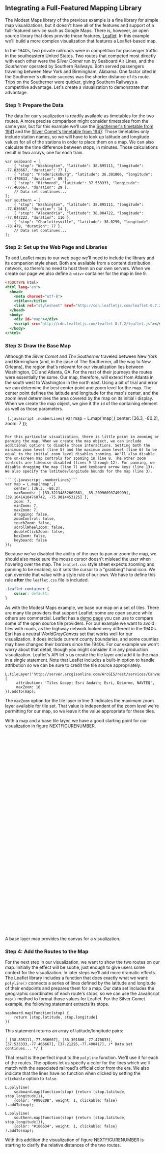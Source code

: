 ## Integrating a Full-Featured Mapping Library

The Modest Maps library of the previous example is a fine library for simple map visualizations, but it doesn't have all of the features and support of a full-featured service such as Google Maps. There is, however, an open source library that does provide those features, [Leaflet](http://leafletjs.com). In this example we'll build a more complex visualization that features a Leaflet-based map.

In the 1940s, two private railroads were in competition for passenger traffic in the southeastern United States. Two routes that competed most directly with each other were the _Silver Comet_ run by Seaboard Air Lines, and the _Southerner_ operated by Southern Railways. Both served passengers traveling between New York and Birmingham, Alabama. One factor cited in the Southerner's ultimate success was the shorter distance of its route. Trips on the Southerner were quicker, giving Southern Railways a competitive advantage. Let's create a visualization to demonstrate that advantage.

### Step 1: Prepare the Data

The data for our visualization is readily available as timetables for the two routes. A more precise comparison might consider timetables from the same year, but for this example we'll use the [Southerner's timetable from 1941](http://www.streamlinerschedules.com/concourse/track1/southerner194112.html) and the [Silver Comet's timetable from 1947](http://www.streamlinerschedules.com/concourse/track1/silvercomet194706.html). Those timetables only include station names, so we will have to look up latitude and longitude values for all of the stations in order to place them on a map. We can also calculate the time difference between stops, in minutes. Those calculations result in two arrays, one for each train.

``` {.javascript .numberLines}
var seaboard = [
    { "stop": "Washington", "latitude": 38.895111, "longitude": -77.036667, "duration": 77 },
    { "stop": "Fredericksburg", "latitude": 38.301806, "longitude": -77.470833, "duration": 89 },
    { "stop": "Richmond", "latitude": 37.533333, "longitude": -77.466667, "duration": 29 },
    // Data set continues...
];
var southern = [
    { "stop": "Washington", "latitude": 38.895111, "longitude": -77.036667, "duration": 14 },
    { "stop": "Alexandria", "latitude": 38.804722, "longitude": -77.047222, "duration": 116 },
    { "stop": "Charlottesville", "latitude": 38.0299, "longitude": -78.479, "duration": 77 },
    // Data set continues...
];
```

### Step 2: Set up the Web Page and Libraries

To add Leaflet maps to our web page we'll need to include the library and its companion style sheet. Both are available from a content distribution network, so there's no need to host them on our own servers. When we create our page we also define a `<div>` container for the map in line 9.

``` {.html .numberLines}
<!DOCTYPE html>
<html lang="en">
  <head>
    <meta charset="utf-8">
    <title></title>
    <link rel="stylesheet" href="http://cdn.leafletjs.com/leaflet-0.7.2/leaflet.css" />
  </head>
  <body>
    <div id="map"></div>
    <script src="http://cdn.leafletjs.com/leaflet-0.7.2/leaflet.js"></script>
  </body>
</html>
```

### Step 3: Draw the Base Map

Although the _Silver Comet_ and _The Southerner_ traveled between New York and Birmingham (and, in the case of The Southerner, all the way to New Orleans), the region that's relevant for our visualization lies between Washington, DC and Atlanta, GA. For the rest of their journeys the routes were essentially the same. Our map, therefore, will extend from Atlanta in the south west to Washington in the north east. Using a bit of trial and error we can determine the best center point and zoom level for the map. The center point defines the latitude and longitude for the map's center, and the zoom level determines the area covered by the map on its initial i display. When we create the map object, we give it the `id` of the containing element as well as those parameters.

``` {.javascript .numberLines}```
var map = L.map('map',{
    center: [36.3, -80.2],
    zoom: 7
});
```

For this particular visualization, there is little point in zooming or panning the map. When we create the map object, we can include additional options to disable those interactions. Setting both the minimum zoom level (line 5) and the maximum zoom level (line 6) to be equal to the initial zoom level disables zooming. We'll also disable the on-screen map controls for zooming in line 8. The other zoom controls are likewise disabled (lines 9 through 12). For panning, we disable dragging the map (line 7) and keyboard arrow keys (line 13). We also specify the latitude/longitude bounds for the map (line 3).

``` {.javascript .numberLines}```
var map = L.map('map',{
    center: [36.3, -80.2],
    maxBounds: [ [33.32134852669881, -85.20996093749999], [39.16414104768742, -75.9814453125] ],
    zoom: 7,
    minZoom: 7,
    maxZoom: 7,
    dragging: false,
    zoomControl: false,
    touchZoom: false,
    scrollWheelZoom: false,
    doubleClickZoom: false,
    boxZoom: false,
    keyboard: false
});
```

Because we've disabled the ability of the user to pan or zoom the map, we should also make sure the mouse cursor doesn't mislead the user when hovering over the map. The `leaflet.css` style sheet expects zooming and panning to be enabled, so it sets the cursor to a "grabbing" hand icon. We can override that value with a style rule of our own. We have to define this rule **after** the `leaflet.css` file is included.

``` {.css .numberLines}
.leaflet-container {
    cursor: default;
}
```

As with the Modest Maps example, we base our map on a set of tiles. There are many tile providers that support Leaflet; some are open source while others are commercial. Leaflet has a [demo page](http://leaflet-extras.github.io/leaflet-providers/preview/) you can use to compare some of the open source tile providers. For our example we want to avoid tiles with roads, as the highway network looked very different in the 1940s. Esri has a neutral _WorldGrayCanvas_ set that works well for our visualization. It does include current county boundaries, and some counties may have changed their borders since the 1940s. For our example we won't worry about that detail, though you might consider it in any production visualization. Leaflet's API let's us create the tile layer and add it to the map in a single statement. Note that Leaflet includes a built-in option to handle attribution so we can be sure to credit the tile source appropriately.

``` {.javascript .numberLines}
L.tileLayer('http://server.arcgisonline.com/ArcGIS/rest/services/Canvas/World_Light_Gray_Base/MapServer/tile/{z}/{y}/{x}', {
     attribution: 'Tiles &copy; Esri &mdash; Esri, DeLorme, NAVTEQ',
     maxZoom: 16
}).addTo(map);
```

The `maxZoom` option for the tile layer in line 3 indicates the maximum zoom layer available for tile set. That value is independent of the zoom level we're permitting for our map, so we leave it the value appropriate for these tiles.

With a map and a base tile layer, we have a good starting point for our visualization in figure NEXTFIGURENUMBER.

<style>
.leaflet-container { cursor: default; }
</style>
<figure style="margin-left:0;margin-right:0;">
<div id="map-library-1" style="width:840px;height:660px"></div>
<figcaption>A base layer map provides the canvas for a visualization.</figcaption>
</figure>

### Step 4: Add the Routes to the Map

For the next step in our visualization, we want to show the two routes on our map. Initially the effect will be subtle, just enough to give users some context for the visualization. In later steps we'll add more dramatic effects. The Leaflet library includes a function that does exactly what we want: `polyline()` connects a series of lines defined by the latitude and longitude of their endpoints and prepares them for a map. Our data set includes the geographic coordinates of each route's stops, so we can use the JavaScript `map()` method to format those values for Leaflet. For the Silver Comet example, the following statement extracts its stops.

``` {.javascript .numberLines}
seaboard.map(function(stop) {
    return [stop.latitude, stop.longitude]
})
```

This statement returns an array of latitude/longitude pairs:

``` {.javascript .numberLines}
[ [38.895111,-77.036667], [38.301806,-77.470833], [37.533333,-77.466667], [37.21295,-77.400417], /* Data set continues... */ ]
```

That result is the perfect input to the `polyline` function. We'll use it for each of the routes. The options let us specify a color for the lines which we'll match with the associated railroad's official color from the era. We also indicate that the lines have no function when clicked by setting the `clickable` option to `false`.

``` {.javascript .numberLines}
L.polyline(
    seaboard.map(function(stop) {return [stop.latitude, stop.longitude]}),
    {color: "#88020B", weight: 1, clickable: false}
).addTo(map);

L.polyline(
    southern.map(function(stop) {return [stop.latitude, stop.longitude]}),
    {color: "#106634", weight: 1, clickable: false}
).addTo(map);
```

With this addition the visualization of figure NEXTFIGURENUMBER is starting to clarify the relative distances of the two routes.

<figure style="margin-left:0;margin-right:0;">
<div id="map-library-2" style="width:840px;height:660px"></div>
<figcaption>Additional map layers add data to the canvas.</figcaption>
</figure>

### Step 5: Add an Animation Control

To emphasize the competitive advantage the shorter route offers, we can animate the two routes. This effect can also make the visualization more interesting and engaging. We'll definitely want to let our users start and stop the animation, so our map will need a control button. The Leaflet library doesn't have its own animation control, but the library does have a lot of support for customizations. Part of that support is a generic `Control` object. We can create an animation control by starting with that object and extending it.

``` {.javascript .numberLines}
L.Control.Animate = L.Control.extend({
    // custom code goes here
});
```

Next we define the options our custom control supports. Those options include its position on the map, the text and tooltip (title) for its states, and functions to call when the animation starts or stops. By defining those within an `options` object we let Leaflet integrate it within the normal Leaflet functionality.

``` {.javascript .numberLines}
L.Control.Animate = L.Control.extend({
    options: {
        position: 'topleft',
        animateStartText: '▶︎',
        animateStartTitle: 'Start animation',
        animatePauseText: '◼︎',
        animatePauseTitle: 'Pause animation',
        animateResumeText: '▶︎',
        animateResumeTitle: 'Resume animation',
        animateStartFn: null,
        animateStopFn: null
    },
```

For our example we're using UTF-8 characters for the play and pause control. In a production visualization you might consider using icon fonts or images to have maximum control over the appearance.

Our animation control also needs an `onAdd()` method for Leaflet to call when it adds a control to a map. That method constructs the HTML markup for the control and returns that to the caller. Our implementation does this in two stages. First it creates a `<div>` element and gives that element two classes: `leaflet-control-animate` and `leaflet-bar`. The first class is unique to our animation control, and we can use it to apply CSS rules uniquely to our control. The second class is a general Leaflet class for all toolbars. By adding it to the animation control we're making that control consistent with other Leaflet controls. Note that Leaflet includes the `L.DomUtil.create()` method to handle the details of creating the element.

The second part of `onAdd()` creates a button element within this `<div>` container. Most of the work takes place in the `_createButton()` function which we'll examine shortly. The parameters to the function include:

* the text for the button,
* the tooltip (title) to display when the mouse hovers over the button,
* the CSS class to apply to the button,
* the container in which to insert the button, and
* a function to call when the button is clicked.

``` {.javascript .numberLines}
    onAdd: function () {
        var animateName = 'leaflet-control-animate',
            container = L.DomUtil.create('div', animateName + ' leaflet-bar'),
            options = this.options;

        this._button  = this._createButton(this.options.animateStartText, 
            this.options.animateStartTitle, animateName,  container, this._clicked);

        return container;
    },
```

If you're wondering why the name of this function begins with an underscore (_), that's the convention that Leaflet uses for private methods (and attributes). It's only a convention so there's no requirement to follow it, but doing so will make it easier for someone familiar with Leaflet to understand our code.

The `_createButton()` method itself relies on Leaflet utility functions. It creates the button as an `<a>` element with the specified text, title, and class, and it creates that element within the appropriate container (lines 2-5). It then binds several events to this `<a>` element. First it ignores initial `mousedown` and double-click events (line 8). It also prevents standard `click` events from propagating up the document tree and from implementing their default behavior (line 9). Finally, it executes the callback function on `click` events (line 10).

``` {.javascript .numberLines}
    _createButton: function (html, title, className, container, callback) {
        var link = L.DomUtil.create('a', className, container);
        link.innerHTML = html;
        link.href = '#';
        link.title = title;

        L.DomEvent
            .on(link, 'mousedown dblclick', L.DomEvent.stopPropagation)
            .on(link, 'click', L.DomEvent.stop)
            .on(link, 'click', callback, this);

        return link;
    },
```

The callback function itself is our next task. We'll add a single state variable to keep track of whether or not the animation is currently running. It starts out stopped (line 1). The callback function checks this variable. If the animation is running it changes the control to indicate that clicking will now resume it (since clicking on a running animation pauses it). If the animation isn't running, the callback function does the opposite. It changes the control to indicate that a subsequent click will pause it. In both cases the callback function executes the appropriate control function if one exists. Finally, it sets the state of the `_running` state variable to its complement.

``` {.javascript .numberLines}
    _running: false,
    
    _clicked: function() {
        if (this._running) {
            if (this.options.animateStopFn) {
                this.options.animateStopFn();
            }
            this._button.innerHTML = this.options.animateResumeText;
            this._button.title = this.options.animateResumeTitle;
        } else {
            if (this.options.animateStartFn) {
                this.options.animateStartFn();
            }
            this._button.innerHTML = this.options.animatePauseText;
            this._button.title = this.options.animatePauseTitle;
        }
        this._running = !this._running;
    },
```

The last part of our custom control adds a `reset()` method to clear the animation. This function sets the control back to its initial state.

``` {.javascript .numberLines}
    reset: function() {
        this._running = false;
        this._button.innerHTML = this.options.animateStartText;
        this._button.title = this.options.animateStartTitle;
    }
});
```

To completely integrate our custom control into the Leaflet architecture, we add a function to the `L.control` object. Following the Leaflet convention, this function's name begins with a lowercase letter but is otherwise identical to the name of our control.

``` {.javascript .numberLines}
L.control.animate = function (options) {
    return new L.Control.Animate(options);
};
```

Defining this last function let's us create the control using a common Leaflet syntax, in particular:

``` {.javascript .numberLines}
L.control.animate().addTo(map);
```

That's the same syntax we've seen before with layers and polylines.

### Step 6: Prepare the Animation

With a convenient user control in place we can now begin work on the animation itself. Although this particular animation isn't especially taxing, we can still follow best practices and compute as much as possible in advance. Since we're animating two routes, we'll define a function to build the animation for any input route. A second parameter will specify polyline options. This function will return an array of polyline paths, indexed by minutes. The first element in the array will be the polyline for the first minute of the route. We'll build the entire array in the `animation` variable.

``` {.javascript .numberLines}
var buildAnimation = function(route, options) {
    var animation = [];
    
    // Code to build the polylines

    return animation;
}
```

To build the paths we iterate through the stops on the route. We want to keep track of all the stops we've already passed, so we define the `prevStops` array and initialize it as empty. Each iteration calculates the animation steps for the current stop up to the next stop. There's no need to go beyond the final stop on the route, so we terminate the loop at the next-to-last stop (`stopIdx < route.length-1;`).


``` {.javascript .numberLines}
    for (var stopIdx=0, prevStops=[]; stopIdx < route.length-1; stopIdx++) {
        // Code to calculate steps between current stop and next stop
    }
```

As we start to calculate the paths beginning at the current stop, we'll store that stop and the next stop in local variables, and we add the current stop to the array that's keeping track of previous stops.

``` {.javascript .numberLines}
        var stop = route[stopIdx];
        var nextStop = route[stopIdx+1]
        prevStops.push([stop.latitude, stop.longitude]);
```

For each stop in our data sets, the `duration` property stores the number of minutes until the next stop. We'll use an inner loop to count from `1` up to that value. Within the loop we use a simple linear interpolation to calculate position at the corresponding time. That position, when appended to the previous stops array, is the polyline path for that time. We create a polyline based on the path and add it to the animation array.

``` {.javascript .numberLines}
        for (var minutes = 1; minutes <= stop.duration; minutes++) {
            var position = [
                stop.latitude +  (nextStop.latitude  - stop.latitude)  * (minutes/stop.duration),
                stop.longitude + (nextStop.longitude - stop.longitude) * (minutes/stop.duration)
            ];
            animation.push(L.polyline(prevStops.concat([position]), options));
        }
```

When we use the array `concat()` method we embed the position array within another array object. That keeps `concat()` from flattening the position array before appending it. You can see the difference in the following examples. It's the latter outcome that we want.

``` {.javascript .numberLines}
[[1,2], [3,4]].concat([5,6]);   // => [[1,2], [3,4], 5, 6]
[[1,2], [3,4]].concat([[5,6]]); // => [[1,2], [3,4], [5,6]]
```

### Step 7: Animate the Routes

Now it's finally time to execute the animation. To initialize it we create an array to hold the two routes.

``` {.javascript .numberLines}
var routeAnimations = [
    buildAnimation(seaboard, {clickable: false, color: "#88020B", weight: 8, opacity: 1.0}),
    buildAnimation(southern, {clickable: false, color: "#106634", weight: 8, opacity: 1.0})
];
```

Next we calculate the maximum number of animation steps. That's the minimum of the length of the two animation arrays.

``` {.javascript .numberLines}
var maxSteps = Math.min.apply(null, routeAnimations.map(function(animation) {return animation.length}));
```

That statement might seem overly complex for finding the minimum length, but it works with an arbitrary number of routes. If, in the future, we decided to animate a third route on our map, we wouldn't have to change the code. The best way to understand the statement is to start in the middle and work out. The fragment

``` {.javascript .numberLines}
routeAnimations.map(function(animation) {return animation.length})
```

converts the array of route animations into an array of lengths, specifically `[870,775]`.

To find the minimum value in an array we can use the `Math.min` function, except that function expects its parameters as a comma-separated list of arguments rather than an array. The `apply()` method (which is available for any JavaScript function) converts an array into a comma-separated list. Its first parameter is a context for the function which, in our case is irrelevant. We pass `null` for that parameter.

The animation keeps track of its current state with the `step` variable, which we initialize to `0`.

``` {.javascript .numberLines}
var step = 0;
```

The `animateStep()` function processes each step in the animation. There are four parts to this function.

``` {.javascript .numberLines}
var animateStep = function() {
    // Draw the next step in the animation
}
```

First we check to see whether or not this is the very first step in the animation. If it isn't, then we remove the previous step's polylines from the map.

``` {.javascript .numberLines}
    if (step > 0) {
        routeAnimations.forEach(function(animation) {
            map.removeLayer(animation[step-1]);
        });
    }
```

Next we check to see if we're already at the end of the animation. If so, then we restart the animation back at step 0.

``` {.javascript .numberLines}
    if (step === maxSteps) {
        step = 0;
    }
```

For the third part we add the current step's polylines to the map.

``` {.javascript .numberLines}
    routeAnimations.forEach(function(animation) {
        map.addLayer(animation[step]);
    });
```

Finally, we return `true` if we've reached the end of the animation.

``` {.javascript .numberLines}
    return ++step === maxSteps;
```

We'll execute this step function repeatedly in a JavaScript interval. We use a variable to keep a reference to that interval and add functions to start and stop it. In the `animate()` function we check the return value from `animateStep()`. When it returns `true` the animation is complete so we clear the interval and reset our control. (We'll see where that control is defined shortly.) The `pause()` function stops the interval.

``` {.javascript .numberLines}
var interval = null;
var animate = function() {
    interval = window.setInterval(function() {
        if (animateStep()) {
            window.clearInterval(interval);
            control.reset();
        }
    }, 30);
}
var pause = function() {
    window.clearInterval(interval);
}
```

Now all we need to do is define the animation control using the object we created in step 5. Once we add it to the map, the user will be able to activate the animation.

``` {.javascript .numberLines}
var control = L.control.animate({
    animateStartFn: animate,
    animateStopFn:  pause
});
control.addTo(map);
```

### Step 8: Create Labels for the Stops

Before we wrap up the animation we'll add some excitement to the visualization with labels for the trains' stops. To emphasize the passage of time, we'll reveal each label as the animation reaches the corresponding stop. Since Leaflet doesn't have a predefined object for labels, we can once again create our own custom object. We start with the basic Leaflet `Class`.

``` {.javascript .numberLines}
L.Label = L.Class.extend({
    // Implement the Label object
});
```

Our `Label` object accepts parameters for its position on the map, its label text, and any options. We extend the `initialize()` method of the Leaflet `Class` to handle those parameters. For position and text we simply save their values for later use. For the options we can use a Leaflet utility to easily support default values. The object includes one variable to keep track of its status. Initially all labels are hidden, so `this._status` is initialized appropriately.

``` {.javascript .numberLines}
    initialize: function(latLng, label, options) {
        this._latlng = latLng;
        this._label = label;
        L.Util.setOptions(this, options);
        this._status = "hidden";
    },
```

We define the default option values with the `options` attribute. The only option we need for our label is an offset for the standard position. By default, that offset will be 0 in both the x- and y-coordinates.

``` {.javascript .numberLines}
    options: {
        offset: new L.Point(0, 0)
    },
});
```

This `options` attribute, combined with the call to `L.Util.setOptions` in the `initialize` method, establishes a default value (`0,0`) for the offset that can be easily overridden when a `Label` object is created.

Next we write the method that adds a label to a map. This method

1. creates a new `<div>` element with the CSS class `leaflet-label` (line 2),
2. sets the `line-height` of that element to `0` to work around a quirk in the way Leaflet calculates position (line 3),
3. sets the `opacity` of the element to `0` to match its initial `hidden` status (line 4),
4. adds the new element to the `markerPane` layer in the map (line 5),
5. sets the contents of the element to the label text (line 6),
6. calculates a position for the label using its defined latitude/longitude (line 7) and then adjusting for any offset (line 8), and
7. positions the element on the map (line 9).

``` {.javascript .numberLines}
    onAdd: function(map) {
        this._container = L.DomUtil.create("div", "leaflet-label");
        this._container.style.lineHeight = "0";
        this._container.style.opacity = "0";
        map.getPanes().markerPane.appendChild(this._container);
        this._container.innerHTML = this._label;
        var position = map.latLngToLayerPoint(this._latlng);
        position = new L.Point(position.x + this.options.offset.x, position.y + this.options.offset.y);
        L.DomUtil.setPosition(this._container, position);
    },
```

> Step 2 above, setting the `line-height` to `0`, addresses a problem in the method Leaflet uses to position elements on the map. In particular, Leaflet does not account for other elements in the same parent container. By setting all elements to have no line height, we nullify their effect so that the calculated position is correct.

Finally we add methods to get and set the label's status. As the code below indicates, our labels can have three different status values, and those values determine the opacity of the label.

``` {.javascript .numberLines}
    getStatus: function() {
        return this._status;
    },
    setStatus: function(status) {
        switch (status) {
            case "hidden":
                this._status = "hidden";
                this._container.style.opacity = "0";
                break;
            case "shown":
                this._status = "shown";
                this._container.style.opacity = "1";
                break;
            case "dimmed":
                this._status = "dimmed";
                this._container.style.opacity = "0.5";
                break;
        }
    }
```

We included the option to adjust the label's position because not all labels will look good positioned exactly on the latitude and longitude of the station. Most will benefit from slight shifts to avoid interference with the route polylines, text on the base map tiles, or other labels. For a custom visualization such as this example, there's no substitute for trial and error adjustments. We'll capture those adjustments by adding an additional field to our data set. The augmented data set might begin as in the following.

``` {.javascript .numberLines}
var seaboard = [
{ "stop": "Washington",     "offset": [-30,-10], /* Data continues... */ },
{ "stop": "Fredericksburg", "offset": [  6,  4], /* Data continues... */ },
{ "stop": "Richmond",       "offset": [  6,  4], /* Data continues... */ },
// Data set continues...
```

### Step 9: Build the Label Animation

To create the label animation we can once again iterate through the trains' routes. Because we have more than one route, a general purpose function will let us avoid duplicating code. As you can see from the code below we're not using a fixed number of arguments to our function. Instead we let the caller pass in as many individual routes as desired. All of those input parameters will be stored in the `arguments` object.

The `arguments` object looks a lot like a JavaScript array. It has a `length` property, and individual elements are accessible using, for example, `arguments[0]`. Unfortunately, the object isn't a true array, so we can't use the convenient array methods (such as `forEach`) on it. The very first statement in our function, however, relies on a simple trick to convert the `arguments` object into the true `args` array.  It's a bit long-winded, but the statement effectively executes the `slice` method on `arguments`. That operation clones `arguments` into a true array.

> This same trick works for nearly all of JavaScript's "array-like" objects. You can often use it to convert them into true arrays.

``` {.javascript .numberLines}
var buildLabelAnimation = function() {
    var args = Array.prototype.slice.call(arguments),
        labels = [];

    // Calculate label animation values

    return labels;
}
```

With the routes converted into an array, we can use `forEach` to iterate through all of them, regardless of their number. As we begin processing each route we set the `minutes` value to zero. We can then iterate through all the stops on the route.

``` {.javascript .numberLines}
    args.forEach(function(route) {
        var minutes = 0;
        route.forEach(function(stop,idx) {
            // process each stop on the route
        });
    });
```

For each stop in the route we first check to see whether that stop is the first or last one. If so, we don't want to animate a label for that stop. Otherwise we create a new `Label` object and add it to the map. Then we append that Label object to the `labels` array that's accumulating the label animation data. Notice that we add each label to this array twice. The first time we add it at the time the animation reaches the stop; in this case we add it with an indicated status of `shown`. We also add the label to the array 50 minutes later, this time with a status of `dimmed`. When we execute the animation that will show the label when the route first reaches the station and then dim it a bit later.

``` {.javascript .numberLines}
        route.forEach(function(stop,idx) {
            if (idx !== 0 && idx < route.length-1) {
                var label = new L.Label(
                    [stop.latitude, stop.longitude], 
                    stop.stop, 
                    {offset: new L.Point(stop.offset[0], stop.offset[1])}
                );
                map.addLayer(label);
                labels.push({minutes: minutes, label: label, status: "shown"});
                labels.push({minutes: minutes+50, label: label, status: "dimmed"});
            }
            minutes += stop.duration;
        });
```

Once we've iterated through all the routes, our `labels` array will indicate when each label should change status. At this point, though, the labels aren't listed in the order of their animation state changes. To fix that, we sort the array in order of increasing time.

``` {.javascript .numberLines}
    labels.sort(function(a,b) {return a.minutes - b.minutes;})
```

To use our new function, we call and pass in all the routes to animate.

``` {.javascript .numberLines}
var labels = buildLabelAnimation(seaboard, southern);
```

Because we're not animating the start (Washington, DC) or end (Atlanta, GA) of any routes, we can go ahead and display those on the map from the start. We can get the coordinates from any route; the example below uses the `seaboard` data set.

``` {.javascript .numberLines}
var start = seaboard[0];
var label = new L.Label(
    [start.latitude, start.longitude], 
    start.stop, 
    {offset: new L.Point(start.offset[0], start.offset[1])}
);
map.addLayer(label);
label.setStatus("shown");

var finish = seaboard[seaboard.length-1];
label = new L.Label(
    [finish.latitude, finish.longitude], 
    finish.stop, 
    {offset: new L.Point(finish.offset[0], finish.offset[1])}
);
map.addLayer(label);
label.setStatus("shown");
```

### Step 10: Incorporate Label Animation in the Animation Step

Now that the label animation data is available, we can make some adjustments to our animation function to incorporate the labels as well as the polyline paths. The first change is deciding when to conclude the animation. Because we're dimming the labels some time after the route passes their stops, we can't simply stop when all the paths are drawn. That might leave some labels undimmed. We'll need separate variables for both animations, and the total number of animation steps will be whichever is greater.

``` {.javascript .numberLines}
var maxPathSteps = Math.min.apply(null,routeAnimations.map(function(animation) {return animation.length}));
var maxLabelSteps = labels[labels.length-1].minutes;
var maxSteps = Math.max(maxPathSteps, maxLabelSteps);
```

We also need a copy of the label animation data that we can destroy during the animation. We don't want to destroy the original so that users can replay the animation if they wish. The easiest way to copy a JavaScript array is by calling its `slice(0)` method.

> We can't simply copy the array using an assignment statement (`var labelAnimation = labels`). In JavaScript this statement would simply set `labelAnimation` to reference the same actual array as `labels`. Any changes made to the first would also affect the latter.

``` {.javascript .numberLines}
var labelAnimation = labels.slice(0);
```

The animation step function itself needs some additional code to handle labels. It will now have five major parts; we'll walk through each of them in the code that follows. Our first adjustment is in the code that removes previous polyline paths. We only want to do that if we're still adding paths to the map. That's only true when `step` is less than `maxPathSteps`.

``` {.javascript .numberLines}
    if (step > 0 && step < maxPathSteps) {
        routeAnimations.forEach(function(animation) {
            map.removeLayer(animation[step-1]);
        });
    }
```

The next block handles the case in which the user replays the animation. When that happens, the `step` value will still be set to `maxSteps` from the prior animation. To reset the animation we remove the last polyline paths for each route (lines 2-4), make a new copy of the label animation data (line 5), and hide all the labels (lines 6-8). We also reset the `step` variable to `0` (line 9).

``` {.javascript .numberLines}
    if (step === maxSteps) {
        routeAnimations.forEach(function(animation) {
            map.removeLayer(animation[maxPathSteps-1]);
        });
        labelAnimation = labels.slice(0);
        labelAnimation.forEach(function(label) {
            label.label.setStatus("hidden");
        });
        step = 0;
    }
```

The third block is a completely new block that animates the labels. It looks at the first element in the `labelAnimation` array, if one exists. If the time value for that element (its `minutes` property) is the same as the animation step, then we check to see if we need to process it. We always process label animations when we're still adding the paths. If the paths are complete, though, we only process animations for labels that are already shown. Once we're finished with the first element in `labelAnimation` we remove it from the array (using the `shift()` method) and check again. We must keep checking in case multiple label animation actions are scheduled at the same time.

``` {.javascript .numberLines}
    while (labelAnimation.length && step === labelAnimation[0].minutes) {
        var label = labelAnimation[0].label;
        if (step < maxPathSteps || label.getStatus() === "shown") {
            label.setStatus(labelAnimation[0].status);
        }
        labelAnimation.shift();       
    }
```

The code above explains a couple of things about our label animation preparation. First, because we sorted the label animation we only need to look at the first element in that array. That's much more efficient than searching through the entire array. Secondly, because we're working with a copy of the label animation array instead of the original, it's safe to remove elements once we finish processing them.

Now that we've handled all the label animations we can return to the polyline paths. As long as there are still paths to animate, we add them to the map as before.

``` {.javascript .numberLines}
    if (step < maxPathSteps) {
        routeAnimations.forEach(function(animation) {
            map.addLayer(animation[step]);
        });
    }
```

The final code block in our animation step function is the same as before. We return an indication of whether or not the animation is complete.

``` {.javascript .numberLines}
    return ++step === maxSteps;
```

There's one more improvement we can make the animation, in this case with a judicious bit of CSS. Because we use the `opacity` property to change the status of the labels, we can define a CSS transition for that property that will make any changes less abrupt. To accommodate all popular browsers we use appropriate vendor prefixes, but the effect of the rule is consistent. Whenever the browser changes the opacity of elements within a `leaflet-label` class, it will ease the transition in and out over a 500 millisecond period. This transition prevents the label animations from distracting users too much from the path animation that is the visualization's main effect.

``` {.css .numberLines}
.leaflet-label {
   -webkit-transition: opacity .5s ease-in-out;
      -moz-transition: opacity .5s ease-in-out;
       -ms-transition: opacity .5s ease-in-out;
        -o-transition: opacity .5s ease-in-out;
           transition: opacity .5s ease-in-out;
}
```

### Step 11: Add a Title

To complete the visualization all we need is a title and a bit of explanation. We can build the title as a Leaflet Control, much as we did for the animation control. The code to do this is quite straightforward. We provide a default position in the top left of the map and accept a title string as an initialization parameter. That title string becomes the `innerHTML` of the control when we add it to the map.

``` {.javascript .numberLines}
L.Control.Title = L.Control.extend({
    options: {
        position: "topleft"
    },

    initialize: function (title, options) {
        L.setOptions(this, options);
        this._title = title;
    },

    onAdd: function (map) {
        var container = L.DomUtil.create('div', 'leaflet-control-title');
        container.innerHTML = this._title;
        return container;
    }
});

L.control.title = function(title, options) {
    return new L.Control.Title(title, options);
};
```

The code to add the title creates a Title object with our desired content and immediately adds it to the map.

``` {.javascript .numberLines}
L.control.title("Geography as a Competitive Advantage").addTo(map);
```

To set the title's appearance, we can define CSS rules for children of the `leaflet-control-title` class.

At this point we have the interactive visualization of the two train routes in figure NEXTFIGURENUMBER. Our users can clearly see that the Southerner has a quicker route from Washington to Atlanta.

<style>
.leaflet-label {
   -webkit-transition: opacity .5s ease-in-out;
      -moz-transition: opacity .5s ease-in-out;
       -ms-transition: opacity .5s ease-in-out;
        -o-transition: opacity .5s ease-in-out;
           transition: opacity .5s ease-in-out;
}
.leaflet-top .leaflet-control-title,
.leaflet-left .leaflet-control-title {
    margin: 0;
    padding-left: 10px;
    padding-top: 0;
    width: 450px;
    background-color: white;
    background-color: rgba(255,255,255,0.8);
    border: 1px solid #CECDD2;
}
.leaflet-control-title h1 {
    font-family: 'Helvetica Neue', Arial, Helvetica, sans-serif;
    font-size: 22px;
    margin: 0;
}
.leaflet-control-title p {
    padding-right: 15px;
    -webkit-hyphens: auto;
    hyphens: auto;
}
.seaboard {color: #88020B;}
.southern {color: #106634;}
.seaboard, .southern {
    position: relative;
    top: 1px;
}
</style>

<figure style="margin-left:0;margin-right:0;">
<div id="map-library-3" style="width:840px;height:660px"></div>
<figcaption>Maps built in the browser with a map library can use interactivity to build interest.</figcaption>
</figure>



<script>
contentLoaded.done(function() {


var seaboard = [
    { "stop": "Washington",     "latitude": 38.895111, "longitude": -77.036667, "duration":  77, "offset": [-30,-10] },
    { "stop": "Fredericksburg", "latitude": 38.301806, "longitude": -77.470833, "duration":  89, "offset": [  6,  4] },
    { "stop": "Richmond",       "latitude": 37.533333, "longitude": -77.466667, "duration":  29, "offset": [  6,  4] },
    { "stop": "Petersburg",     "latitude": 37.21295,  "longitude": -77.400417, "duration":  93, "offset": [  6,  4] },
    { "stop": "Henderson",      "latitude": 36.324722, "longitude": -78.408611, "duration":  44, "offset": [  6,  4] },
    { "stop": "Raleigh",        "latitude": 35.818889, "longitude": -78.644722, "duration": 116, "offset": [  6,  4] },
    { "stop": "Hamlet",         "latitude": 34.888056, "longitude": -79.706111, "duration":  74, "offset": [  6,  6] },
    { "stop": "Monroe",         "latitude": 34.988889, "longitude": -80.549722, "duration":  58, "offset": [  6, -8] },
    { "stop": "Chester",        "latitude": 34.705556, "longitude": -81.211667, "duration":  54, "offset": [  6,  6] },
    { "stop": "Clinton",        "latitude": 34.471389, "longitude": -81.875,    "duration":  34, "offset": [  6,  6] },
    { "stop": "Greenwood",      "latitude": 34.189722, "longitude": -82.154722, "duration":  22, "offset": [ 10, -2] },
    { "stop": "Abbeville",      "latitude": 34.178611, "longitude": -82.379167, "duration":  39, "offset": [  4, 10] },
    { "stop": "Elberton",       "latitude": 34.109722, "longitude": -82.865556, "duration":  41, "offset": [  6, 10] },
    { "stop": "Athens",         "latitude": 33.95,     "longitude": -83.383333, "duration":  75, "offset": [  6,  6] },
    { "stop": "Emory",          "latitude": 33.791111, "longitude": -84.323333, "duration":  25, "offset": [ 10,  4] },
    { "stop": "Atlanta",        "latitude": 33.755,    "longitude": -84.39,     "duration":   0, "offset": [-21, 10] }
];

var southern = [
    { "stop": "Washington",      "latitude": 38.895111, "longitude": -77.036667, "duration":  14, "offset": [-30,-10] },
    { "stop": "Alexandria",      "latitude": 38.804722, "longitude": -77.047222, "duration": 116, "offset": [  4,  4] },
    { "stop": "Charlottesville", "latitude": 38.0299,   "longitude": -78.479,    "duration":  77, "offset": [-85,  0] },
    { "stop": "Lynchburg",       "latitude": 37.403672, "longitude": -79.170205, "duration":  71, "offset": [-62,  0] },
    { "stop": "Danville",        "latitude": 36.587238, "longitude": -79.404404, "duration":  64, "offset": [-48, -1] },
    { "stop": "Greensboro",      "latitude": 36.08,     "longitude": -79.819444, "duration":  18, "offset": [-69, -4] },
    { "stop": "High Point",      "latitude": 35.970556, "longitude": -79.9975,   "duration":  47, "offset": [  5,  7] },
    { "stop": "Salisbury",       "latitude": 35.668333, "longitude": -80.478611, "duration":  50, "offset": [-57,  0] },
    { "stop": "Charlotte",       "latitude": 35.226944, "longitude": -80.843333, "duration":  25, "offset": [  8,  0] },
    { "stop": "Gastonia",        "latitude": 35.255278, "longitude": -81.180278, "duration":  63, "offset": [-26,-10] },
    { "stop": "Spartanburg",     "latitude": 34.946667, "longitude": -81.9275,   "duration":  43, "offset": [-80, -7] },
    { "stop": "Greenville",      "latitude": 34.844444, "longitude": -82.385556, "duration": 187, "offset": [-70,  2] },
    { "stop": "Atlanta",         "latitude": 33.755,    "longitude": -84.39,     "duration":   0, "offset": [-21, 10] }
];

var map1 = L.map('map-library-1',{
    center: [36.3, -80.6],
    maxBounds: [ [33.32134852669881, -85.20996093749999], [39.16414104768742, -75.9814453125] ],
    zoom: 7,
    minZoom: 7,
    maxZoom: 7,
    dragging: false,
    zoomControl: false,
    touchZoom: false,
    scrollWheelZoom: false,
    doubleClickZoom: false,
    boxZoom: false,
    keyboard: false
});

L.tileLayer('http://server.arcgisonline.com/ArcGIS/rest/services/Canvas/World_Light_Gray_Base/MapServer/tile/{z}/{y}/{x}', {
     attribution: 'Tiles &copy; Esri &mdash; Esri, DeLorme, NAVTEQ',
     maxZoom: 16
}).addTo(map1);

var map2 = L.map('map-library-2',{
    center: [36.3, -80.6],
    maxBounds: [ [33.32134852669881, -85.20996093749999], [39.16414104768742, -75.9814453125] ],
    zoom: 7,
    minZoom: 7,
    maxZoom: 7,
    dragging: false,
    zoomControl: false,
    touchZoom: false,
    scrollWheelZoom: false,
    doubleClickZoom: false,
    boxZoom: false,
    keyboard: false
});

L.tileLayer('http://server.arcgisonline.com/ArcGIS/rest/services/Canvas/World_Light_Gray_Base/MapServer/tile/{z}/{y}/{x}', {
     attribution: 'Tiles &copy; Esri &mdash; Esri, DeLorme, NAVTEQ',
     maxZoom: 16
}).addTo(map2);
 
L.polyline(
    seaboard.map(function(stop) {return [stop.latitude, stop.longitude]}),
    {clickable: false, color: "#88020B", weight: 1}
).addTo(map2);

L.polyline(
    southern.map(function(stop) {return [stop.latitude, stop.longitude]}),
    {clickable: false, color: "#106634", weight: 1}
).addTo(map2);



var map3 = L.map('map-library-3',{
    center: [36.3, -80.6],
    maxBounds: [ [33.32134852669881, -85.20996093749999], [39.16414104768742, -75.9814453125] ],
    zoom: 7,
    minZoom: 7,
    maxZoom: 7,
    dragging: false,
    zoomControl: false,
    touchZoom: false,
    scrollWheelZoom: false,
    doubleClickZoom: false,
    boxZoom: false,
    keyboard: false
});

L.tileLayer('http://server.arcgisonline.com/ArcGIS/rest/services/Canvas/World_Light_Gray_Base/MapServer/tile/{z}/{y}/{x}', {
     attribution: 'Tiles &copy; Esri &mdash; Esri, DeLorme, NAVTEQ',
     maxZoom: 16
}).addTo(map3);

L.polyline(
    seaboard.map(function(stop) {return [stop.latitude, stop.longitude]}),
    {clickable: false, color: "#88020B", weight: 1}
).addTo(map3);

L.polyline(
    southern.map(function(stop) {return [stop.latitude, stop.longitude]}),
    {clickable: false, color: "#106634", weight: 1}
).addTo(map3);


L.Control.Animate = L.Control.extend({
    options: {
        position: 'bottomleft',
        animateStartText: '▶︎',
        animateStartTitle: 'Start animation',
        animatePauseText: '◼︎',
        animatePauseTitle: 'Pause animation',
        animateResumeText: '▶︎',
        animateResumeTitle: 'Resume animation',
        animateStartFn: null,
        animateStopFn: null
    },
    
    onAdd: function () {
        var animateName = 'leaflet-control-animate',
            container = L.DomUtil.create('div', animateName + ' leaflet-bar'),
            options = this.options;

        this._button  = this._createButton(options.animateStartText, options.animateStartTitle,
                animateName,  container, this._clicked);

        return container;
    },

    _createButton: function (html, title, className, container, fn) {
        var link = L.DomUtil.create('a', className, container);
        link.innerHTML = html;
        link.href = '#';
        link.title = title;

        L.DomEvent
            .on(link, 'mousedown dblclick', L.DomEvent.stopPropagation)
            .on(link, 'click', L.DomEvent.stop)
            .on(link, 'click', fn, this);

        return link;
    },
    
    _running: false,
    
    _clicked: function() {
        if (this._running) {
            this._button.innerHTML = this.options.animateResumeText;
            this._button.title = this.options.animateResumeTitle;
            if (this.options.animateStopFn) {
                this.options.animateStopFn();
            }
        } else {
            this._button.innerHTML = this.options.animatePauseText;
            this._button.title = this.options.animatePauseTitle;
            if (this.options.animateStartFn) {
                this.options.animateStartFn();
            }
        }
        this._running = !this._running;
    },
    
    reset: function() {
        this._running = false;
        this._button.innerHTML = this.options.animateStartText;
        this._button.title = this.options.animateStartTitle;
    }
});

L.control.animate = function(options) {
    return new L.Control.Animate(options);
};

var buildAnimation = function(route, options) {
    var animation = [];

    for (var stopIdx=0, prevStops=[]; stopIdx < route.length-1; stopIdx++) {
	    var stop = route[stopIdx];
	    var nextStop = route[stopIdx+1]
	    prevStops.push([stop.latitude, stop.longitude]);
	    for (var minutes = 1; minutes <= stop.duration; minutes++) {
	        var position = [
	            stop.latitude +  (nextStop.latitude  - stop.latitude)  * (minutes/stop.duration),
	            stop.longitude + (nextStop.longitude - stop.longitude) * (minutes/stop.duration)
	        ];
	        animation.push(L.polyline(prevStops.concat([position]),options));
	    }
	}
	return animation;
}


L.Label = L.Class.extend({
    initialize: function(latLng, label, options) {
        this._latlng = latLng;
        this._label = label;
        L.Util.setOptions(this, options);
        this._status = "hidden";
    },
    options: {
        offset: new L.Point(0, 0)
    },
    onAdd: function(map) {
        this._container = L.DomUtil.create('div', 'leaflet-label');
        this._container.style.lineHeight = "0";
        this._container.style.opacity = "0";
        map.getPanes().markerPane.appendChild(this._container);
        this._container.innerHTML = this._label;
        var pos = map.latLngToLayerPoint(this._latlng);
        var op = new L.Point(pos.x + this.options.offset.x, pos.y + this.options.offset.y);
        L.DomUtil.setPosition(this._container, op);
    },
    getStatus: function() {
        return this._status;
    },
    setStatus: function(status) {
        switch (status) {
            case "hidden":
                this._status = "hidden";
                this._container.style.opacity = "0";
                break;
            case "shown":
                this._status = "shown";
                this._container.style.opacity = "1";
                break;
            case "dimmed":
                this._status = "dimmed";
                this._container.style.opacity = "0.5";
                break;
        }
    }
});

var start = seaboard[0];
var label = new L.Label([start.latitude,start.longitude], start.stop, {offset: new L.Point(start.offset[0], start.offset[1])});
map3.addLayer(label);
label.setStatus("shown");
var finish = seaboard[seaboard.length-1];
label = new L.Label([finish.latitude,finish.longitude], finish.stop, {offset: new L.Point(finish.offset[0], finish.offset[1])});
map3.addLayer(label);
label.setStatus("shown");


var buildLabelAnimation = function() {
    var args = Array.prototype.slice.call(arguments),
        labels = [];
    
    args.forEach(function(route) {
        var minutes = 0;
        route.forEach(function(stop,idx) {
            if (idx !== 0 && idx < route.length-1) {
                var label = new L.Label([stop.latitude,stop.longitude], stop.stop, {offset: new L.Point(stop.offset[0], stop.offset[1])});
                map3.addLayer(label);
                labels.push({minutes: minutes, label: label, status: "shown"});
                labels.push({minutes: minutes+50, label: label, status: "dimmed"});
            }
            minutes += stop.duration;
        });
    });

    labels.sort(function(a,b) {return a.minutes - b.minutes;})
    
    return labels;
}

var labels = buildLabelAnimation(seaboard, southern);
var labelAnimation = labels.slice(0);

var routeAnimations = [
    buildAnimation(seaboard, {clickable: false, color: "#88020B", weight: 8, opacity: 1.0}),
    buildAnimation(southern, {clickable: false, color: "#106634", weight: 8, opacity: 1.0})
];
var maxPathSteps = Math.min.apply(null,routeAnimations.map(function(animation) {return animation.length}));
var maxLabelSteps = labels[labels.length-1].minutes;
var maxSteps = Math.max(maxPathSteps, maxLabelSteps);
var step = 0;
var animateStep = function() {
    if (step > 0 && step < maxPathSteps) {
        routeAnimations.forEach(function(animation) {
            map3.removeLayer(animation[step-1]);
        });
    }
    if (step === maxSteps) {
        routeAnimations.forEach(function(animation) {
            map3.removeLayer(animation[maxPathSteps-1]);
        });
        step = 0;
        labelAnimation = labels.slice(0);
        labelAnimation.forEach(function(label) {
            label.label.setStatus("hidden");
        });
    }
    while (labelAnimation.length && step === labelAnimation[0].minutes) {
        var label = labelAnimation[0].label;
        if (label.getStatus() === "shown" || step < maxPathSteps) {
            label.setStatus(labelAnimation[0].status);
        }
        labelAnimation.shift();       
    }
    if (step < maxPathSteps) {
        routeAnimations.forEach(function(animation) {
            map3.addLayer(animation[step]);
        });
    }
    return ++step === maxSteps;
}

var interval = null;
var animate = function() {
    interval = window.setInterval(function() {
        if (animateStep()) {
            window.clearInterval(interval);
            control.reset();
        }
    }, 30);
}
var pause = function() {
    window.clearInterval(interval);
}

var control = L.control.animate({
    animateStartFn: animate,
    animateStopFn:  pause
});

L.Control.Title = L.Control.extend({
    options: {
        position: "topleft"
    },

    initialize: function (title, options) {
        L.setOptions(this, options);
        this._title = title;
    },

    onAdd: function (map) {
        var container = L.DomUtil.create('div', 'leaflet-control-title');
        container.innerHTML = this._title;
        return container;
    }
});

L.control.title = function(title, options) {
    return new L.Control.Title(title, options);
};

L.control.title(
    "<h1>Geography as a Competitive Advantage</h1>" +
    "<p>In the 1940s, the route of Southern Railways' <i>Southerner</i> " +
    "(<span class='southern'>━━━</span>) " +
    "was shorter than the rival " +
    "<i>Silver Comet</i> of the Seaboard Air Line " +
    "(<span class='seaboard'>━━━</span>)." +
    "Passengers traveling on the <i>Southerner</i> " +
    "could expect to arrive more than 90 minutes sooner " +
    "than those on the <i>Silver Comet</i>.</p>" +
    "<p>Click the play button below to trace the journeys " +
    "of both trains between Washington, DC and Atlanta, GA.</p>"
).addTo(map3);

control.addTo(map3);

});
</script>
